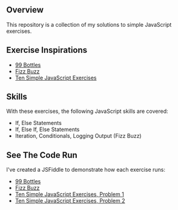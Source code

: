 Overview
-------------

This repository is a collection of my solutions to simple JavaScript exercises.


Exercise Inspirations
---------------------

* [99 Bottles](http://www.99-bottles-of-beer.net "99 Bottles Exercise")
* [Fizz Buzz](http://c2.com/cgi/wiki?FizzBuzzTest "Fizz Buzz Exercise")
* [Ten Simple JavaScript Exercises](http://www.ling.gu.se/~lager/kurser/webtechnology/lab4.html "Ten Simple JavaScript Exercises")


Skills
-------------

With these exercises, the following JavaScript skills are covered:

* If, Else Statements
* If, Else If, Else Statements
* Iteration, Conditionals, Logging Output (Fizz Buzz)


See The Code Run
----------------

I've created a JSFiddle to demonstrate how each exercise runs: 
* [99 Bottles](http://jsfiddle.net/lisafrench/Q86sq/ "99 Bottles on JSFiddle")
* [Fizz Buzz](http://jsfiddle.net/lisafrench/tAUpA/ "Fizz Buzz on JSFiddle")
* [Ten Simple JavaScript Exercises, Problem 1](http://jsfiddle.net/lisafrench/Tjwug/ "Ten Simple JavaScript Exercises, Problem 1")
* [Ten Simple JavaScript Exercises, Problem 2](http://jsfiddle.net/lisafrench/UBwRf/ "Ten Simple JavaScript Exercises, Problem 2")
